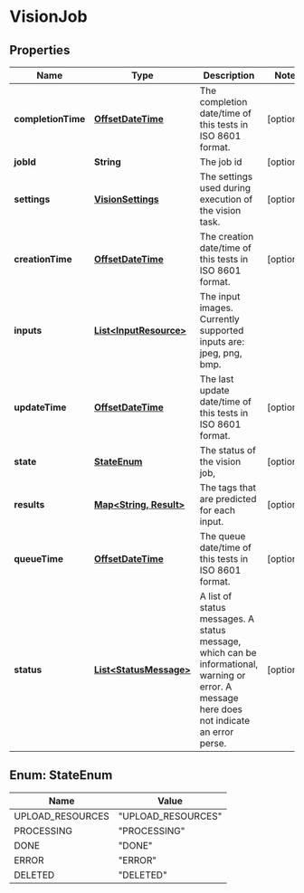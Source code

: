 
# VisionJob

## Properties
Name | Type | Description | Notes
------------ | ------------- | ------------- | -------------
**completionTime** | [**OffsetDateTime**](OffsetDateTime.md) | The completion date/time of this tests in ISO 8601 format. |  [optional]
**jobId** | **String** | The job id |  [optional]
**settings** | [**VisionSettings**](VisionSettings.md) | The settings used during execution of the vision task. |  [optional]
**creationTime** | [**OffsetDateTime**](OffsetDateTime.md) | The creation date/time of this tests in ISO 8601 format. |  [optional]
**inputs** | [**List&lt;InputResource&gt;**](InputResource.md) | The input images. Currently supported inputs are: jpeg, png, bmp. | 
**updateTime** | [**OffsetDateTime**](OffsetDateTime.md) | The last update date/time of this tests in ISO 8601 format. |  [optional]
**state** | [**StateEnum**](#StateEnum) | The status of the vision job, |  [optional]
**results** | [**Map&lt;String, Result&gt;**](Result.md) | The tags that are predicted for each input. |  [optional]
**queueTime** | [**OffsetDateTime**](OffsetDateTime.md) | The queue date/time of this tests in ISO 8601 format. |  [optional]
**status** | [**List&lt;StatusMessage&gt;**](StatusMessage.md) | A list of status messages. A status message, which can be informational, warning or error. A message here does not indicate an error perse. |  [optional]


<a name="StateEnum"></a>
## Enum: StateEnum
Name | Value
---- | -----
UPLOAD_RESOURCES | &quot;UPLOAD_RESOURCES&quot;
PROCESSING | &quot;PROCESSING&quot;
DONE | &quot;DONE&quot;
ERROR | &quot;ERROR&quot;
DELETED | &quot;DELETED&quot;




